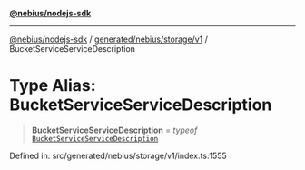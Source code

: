 [**@nebius/nodejs-sdk**](../../../../../README.md)

***

[@nebius/nodejs-sdk](../../../../../README.md) / [generated/nebius/storage/v1](../README.md) / BucketServiceServiceDescription

# Type Alias: BucketServiceServiceDescription

> **BucketServiceServiceDescription** = *typeof* [`BucketServiceServiceDescription`](../variables/BucketServiceServiceDescription.md)

Defined in: src/generated/nebius/storage/v1/index.ts:1555
